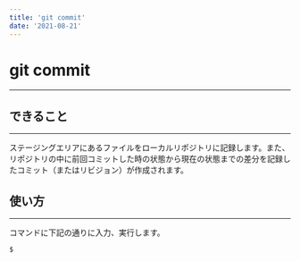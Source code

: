 ```yaml
---
title: 'git commit'
date: '2021-08-21'
---
```


# git commit
---

## できること
---

ステージングエリアにあるファイルをローカルリポジトリに記録します。また、リポジトリの中に前回コミットした時の状態から現在の状態までの差分を記録したコミット（またはリビジョン）が作成されます。

## 使い方
---

コマンドに下記の通りに入力、実行します。

    $